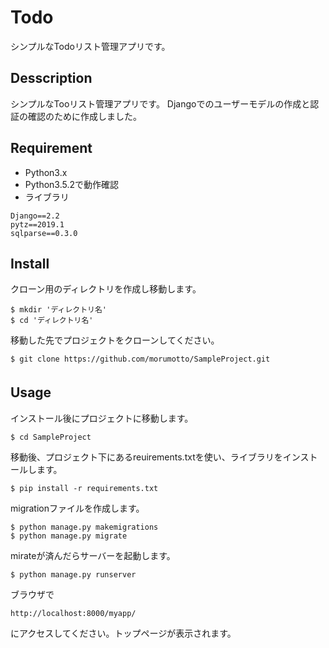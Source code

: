 Todo
====

シンプルなTodoリスト管理アプリです。

## Desscription

シンプルなTooリスト管理アプリです。
Djangoでのユーザーモデルの作成と認証の確認のために作成しました。

## Requirement
- Python3.x
- Python3.5.2で動作確認
- ライブラリ
```
Django==2.2
pytz==2019.1
sqlparse==0.3.0
```

## Install

クローン用のディレクトリを作成し移動します。
```
$ mkdir 'ディレクトリ名' 
$ cd 'ディレクトリ名'
```

移動した先でプロジェクトをクローンしてください。

```
$ git clone https://github.com/morumotto/SampleProject.git
```

## Usage　

インストール後にプロジェクトに移動します。

```
$ cd SampleProject
```

移動後、プロジェクト下にあるreuirements.txtを使い、ライブラリをインストールします。

```
$ pip install -r requirements.txt
```
migrationファイルを作成します。

```
$ python manage.py makemigrations
$ python manage.py migrate
```

mirateが済んだらサーバーを起動します。

```
$ python manage.py runserver
```

ブラウザで

```
http://localhost:8000/myapp/
```

にアクセスしてください。トップページが表示されます。
